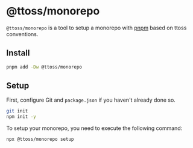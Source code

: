 # @ttoss/monorepo

`@ttoss/monorepo` is a tool to setup a monorepo with [pnpm](https://pnpm.js.org/) based on ttoss conventions.

## Install

```bash
pnpm add -Dw @ttoss/monorepo
```

## Setup

First, configure Git and `package.json` if you haven't already done so.

```bash
git init
npm init -y
```

To setup your monorepo, you need to execute the following command:

```bash
npx @ttoss/monorepo setup
```
